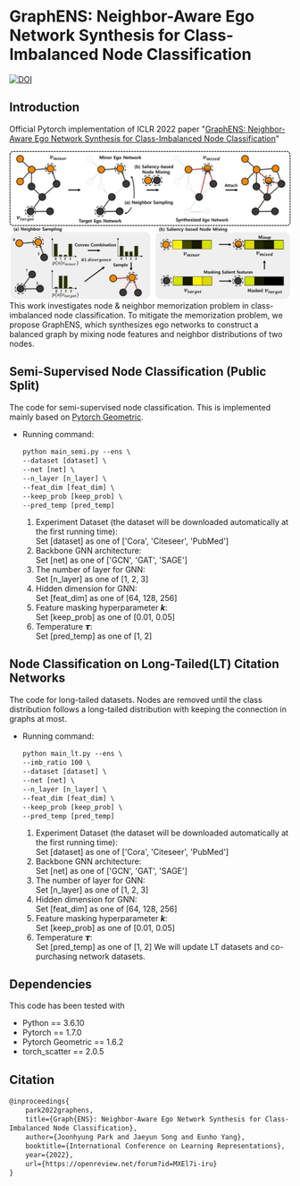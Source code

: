 # GraphENS: Neighbor-Aware Ego Network Synthesis for Class-Imbalanced Node Classification
[![DOI](https://zenodo.org/badge/DOI/10.5281/zenodo.10040243.svg)](https://doi.org/10.5281/zenodo.10040243)
## Introduction

Official Pytorch implementation of ICLR 2022 paper "[GraphENS: Neighbor-Aware Ego Network Synthesis for Class-Imbalanced Node Classification](https://openreview.net/forum?id=MXEl7i-iru)"

![Overview Figure](figures/Conceptfig.png)
This work investigates node & neighbor memorization problem in class-imbalanced node classification.
To mitigate the memorization problem, we propose GraphENS, which synthesizes ego networks to construct a balanced graph by mixing node features and neighbor distributions of two nodes.

## Semi-Supervised Node Classification (Public Split)

The code for semi-supervised node classification. 
This is implemented mainly based on [Pytorch Geometric](https://github.com/rusty1s/pytorch_geometric).

- Running command:
  ```
  python main_semi.py --ens \
  --dataset [dataset] \
  --net [net] \
  --n_layer [n_layer] \
  --feat_dim [feat_dim] \
  --keep_prob [keep_prob] \
  --pred_temp [pred_temp]
  ```
  1. Experiment Dataset (the dataset will be downloaded automatically at the first running time):\
       Set [dataset] as one of ['Cora', 'Citeseer', 'PubMed']
  2. Backbone GNN architecture:\
       Set [net] as one of ['GCN', 'GAT', 'SAGE']
  3. The number of layer for GNN:\
       Set [n_layer] as one of [1, 2, 3]
  5. Hidden dimension for GNN:\
       Set [feat_dim] as one of [64, 128, 256]
  7. Feature masking hyperparameter ***k***:\
       Set [keep_prob] as one of [0.01, 0.05]
  6. Temperature 𝞽:\
       Set [pred_temp] as one of [1, 2]

## Node Classification on Long-Tailed(LT) Citation Networks

The code for long-tailed datasets. 
Nodes are removed until the class distribution follows a long-tailed distribution with
keeping the connection in graphs at most. 


- Running command:
  ```
  python main_lt.py --ens \
  --imb_ratio 100 \
  --dataset [dataset] \
  --net [net] \
  --n_layer [n_layer] \
  --feat_dim [feat_dim] \
  --keep_prob [keep_prob] \
  --pred_temp [pred_temp]
  ```
  1. Experiment Dataset (the dataset will be downloaded automatically at the first running time):\
       Set [dataset] as one of ['Cora', 'Citeseer', 'PubMed']
  2. Backbone GNN architecture:\
       Set [net] as one of ['GCN', 'GAT', 'SAGE']
  3. The number of layer for GNN:\
       Set [n_layer] as one of [1, 2, 3]
  5. Hidden dimension for GNN:\
       Set [feat_dim] as one of [64, 128, 256]
  7. Feature masking hyperparameter ***k***:\
       Set [keep_prob] as one of [0.01, 0.05]
  6. Temperature 𝞽:\
       Set [pred_temp] as one of [1, 2]
We will update LT datasets and co-purchasing network datasets.

## Dependencies
This code has been tested with 
- Python == 3.6.10
- Pytorch == 1.7.0
- Pytorch Geometric == 1.6.2
- torch_scatter == 2.0.5

## Citation
```
@inproceedings{
    park2022graphens,
    title={Graph{ENS}: Neighbor-Aware Ego Network Synthesis for Class-Imbalanced Node Classification},
    author={Joonhyung Park and Jaeyun Song and Eunho Yang},
    booktitle={International Conference on Learning Representations},
    year={2022},
    url={https://openreview.net/forum?id=MXEl7i-iru}
}
```
